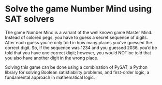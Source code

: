 # Solve the game Number Mind using SAT solvers

The game Number Mind is a variant of the well known game Master Mind. Instead of colored pegs, you have to guess a secret sequence of digits. After each guess you’re only told in how many places you’ve guessed the correct digit. So, if the sequence was 1234 and you guessed 2036, you’d be told that you have one correct digit; however, you would NOT be told that you also have another digit in the wrong place.

Solving this game can be done using a combination of PySAT, a Python library for solving Boolean satisfiability problems, and first-order logic, a fundamental approach in mathematical logic.
